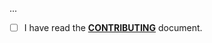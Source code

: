 <!--- Provide a general summary of your changes in the Title above -->

...

- [ ] I have read the **[CONTRIBUTING](https://github.com/producttrap/driver-tesco/blob/main/.github/CONTRIBUTING.md)** document.
